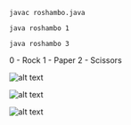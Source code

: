 ```
javac roshambo.java
```
```
java roshambo 1
```
```
java roshambo 3
```

0 - Rock
1 - Paper
2 - Scissors

![alt text](hhttps://github.com/wesleytian/roshambo-god/blob/master/images/pic1.png "Logo Title Text 1")

![alt text](hhttps://github.com/wesleytian/roshambo-god/blob/master/images/pic2.png "Logo Title Text 1")

![alt text](hhttps://github.com/wesleytian/roshambo-god/blob/master/images/pic3.png "Logo Title Text 1")